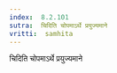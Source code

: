 ```yaml
---
index:  8.2.101
sutra:  चिदिति चोपमाऽर्थे प्रयुज्यमाने
vritti:  samhita 
---
```


चिदिति चोपमाऽर्थे प्रयुज्यमाने

